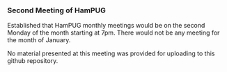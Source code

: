 ### Second Meeting of HamPUG

Established that HamPUG monthly meetings would be on the second Monday of the month starting at 7pm. 
There would not be any meeting for the month of January.

No material presented at this meeting was provided for uploading to this github repository.
